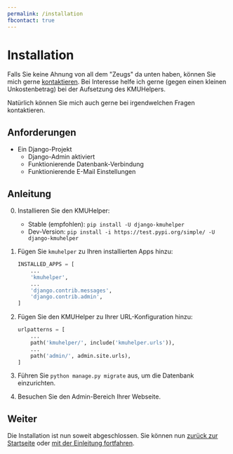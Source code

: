 ```yaml
---
permalink: /installation
fbcontact: true
---
```


# Installation

Falls Sie keine Ahnung von all dem "Zeugs" da unten haben, können Sie mich gerne [kontaktieren](<{{ site.kontakt_url }}>). Bei Interesse helfe ich gerne (gegen einen kleinen Unkostenbetrag) bei der Aufsetzung des KMUHelpers.

Natürlich können Sie mich auch gerne bei irgendwelchen Fragen kontaktieren.

## Anforderungen

-   Ein Django-Projekt
    -   Django-Admin aktiviert
    -   Funktionierende Datenbank-Verbindung
    -   Funktionierende E-Mail Einstellungen

## Anleitung

0.  Installieren Sie den KMUHelper:

    -   Stable (empfohlen): `pip install -U django-kmuhelper`
    -   Dev-Version: `pip install -i https://test.pypi.org/simple/ -U django-kmuhelper`

1.  Fügen Sie `kmuhelper` zu Ihren installierten Apps hinzu:

    ```python
    INSTALLED_APPS = [
        ...
        'kmuhelper',
        ...
        'django.contrib.messages',
        'django.contrib.admin',
    ]
    ```

2.  Fügen Sie den KMUHelper zu Ihrer URL-Konfiguration hinzu:

    ```python
    urlpatterns = [
        ...
        path('kmuhelper/', include('kmuhelper.urls')),
        ...
        path('admin/', admin.site.urls),
    ]
    ```

3.  Führen Sie `python manage.py migrate` aus, um die Datenbank einzurichten.

4.  Besuchen Sie den Admin-Bereich Ihrer Webseite.

## Weiter

Die Installation ist nun soweit abgeschlossen. Sie können nun [zurück zur Startseite](./README.md) oder [mit der Einleitung fortfahren](manual/README.md).
